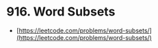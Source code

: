 # 916. Word Subsets

- [https://leetcode.com/problems/word-subsets/](https://leetcode.com/problems/word-subsets/)

